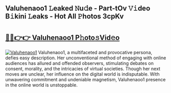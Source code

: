## Valuhenaoo1 𝙻eaked 𝙽u𝚍e - Part-tOv 𝚅𝚒deo B𝚒kini 𝙻eaks - Hot All 𝙿hotos 3cpKv

# <h2><a href="http://ld30fr.urlbe.top/?page=Valuhenaoo1">🔗🔗👉👉 Valuhenaoo1 P𝚑oto𝚜Vid𝚎o</a></h2>

[![Valuhenaoo1](https://i.imgur.com/eBuTRDB.gif)](http://ld30fr.urlbe.top/?page=Valuhenaoo1)
Valuhenaoo1, a multifaceted and provocative persona, defies easy description. Her unconventional method of engaging with online audiences has allured and offended observers, stimulating debates on consent, morality, and the intricacies of virtual societies. Though her next moves are unclear, her influence on the digital world is indisputable. With unwavering commitment and undeniable magnetism, Valuhenaoo1 presence in the online world is unstoppable.
